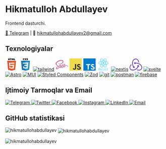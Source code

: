 # Hikmatulloh Abdullayev

Frontend dasturchi.

 [💬 Telegram](https://t.me/HikmatullohAbdullayev) | 📧 hikmatullohabdullayev2@gmail.com


## Texnologiyalar

<p align="left">
  <a href="https://www.w3.org/html/" target="_blank" rel="noreferrer"><img src="https://raw.githubusercontent.com/devicons/devicon/master/icons/html5/html5-original-wordmark.svg" alt="html5" width="40" height="40"/></a>
  <a href="https://www.w3schools.com/css/" target="_blank" rel="noreferrer"><img src="https://raw.githubusercontent.com/devicons/devicon/master/icons/css3/css3-original-wordmark.svg" alt="css3" width="40" height="40"/></a>
 <a href="https://tailwindcss.com/" target="_blank" rel="noreferrer">
    <img src="https://www.vectorlogo.zone/logos/tailwindcss/tailwindcss-icon.svg" alt="tailwind" width="40" height="40"/></a> 
 <a href="https://sass-lang.com" target="_blank" rel="noreferrer"><img src="https://raw.githubusercontent.com/devicons/devicon/master/icons/sass/sass-original.svg" alt="sass" width="40" height="40"/></a>
  <a href="https://developer.mozilla.org/en-US/docs/Web/JavaScript" target="_blank" rel="noreferrer"><img src="https://raw.githubusercontent.com/devicons/devicon/master/icons/javascript/javascript-original.svg" alt="javascript" width="40" height="40"/></a>
  <a href="https://www.typescriptlang.org/" target="_blank" rel="noreferrer">
    <img src="https://raw.githubusercontent.com/devicons/devicon/master/icons/typescript/typescript-original.svg" alt="typescript" width="40" height="40"/></a>
 <a href="https://reactjs.org/" target="_blank" rel="noreferrer"> <img src="https://raw.githubusercontent.com/devicons/devicon/master/icons/react/react-original-wordmark.svg" alt="react" width="40" height="40"/></a>
<a href="https://nextjs.org/" target="_blank" rel="noreferrer">
    <img src="https://cdn.worldvectorlogo.com/logos/nextjs-2.svg" alt="nextjs" width="40" height="40"/></a>

<a href="https://redux.js.org" target="_blank" rel="noreferrer">
    <img src="https://raw.githubusercontent.com/devicons/devicon/master/icons/redux/redux-original.svg" alt="redux" width="40" height="40"/></a>
    
<a href="https://svelte.dev" target="_blank" rel="noreferrer">
    <img src="https://upload.wikimedia.org/wikipedia/commons/1/1b/Svelte_Logo.svg" alt="svelte" width="40" height="40"/></a>
    <a href="https://astro.build" target="_blank" rel="noreferrer">
    <img src="https://www.wappalyzer.com/images/icons/Astro.svg" alt="Astro" width="40" height="40"/></a>

<a href="https://mui.com" target="_blank" rel="noreferrer">
    <img src="https://www.wappalyzer.com/images/icons/MUI.svg" alt="MUI" width="40" height="40"/></a>
    <a href="https://styled-components.com" target="_blank" rel="noreferrer">
    <img src="https://www.wappalyzer.com/images/icons/styled-components.svg" alt="Styled Components" width="40" height="40"/></a>
    <a href="https://www.zod.dev" target="_blank" rel="noreferrer">
    <img src="https://zod.dev/logo.svg" alt="Zod" width="40" height="40"/></a>
<a href="https://git-scm.com/" target="_blank" rel="noreferrer">
    <img src="https://www.vectorlogo.zone/logos/git-scm/git-scm-icon.svg" alt="git" width="40" height="40"/></a>
<a href="https://postman.com" target="_blank" rel="noreferrer">
    <img src="https://www.vectorlogo.zone/logos/getpostman/getpostman-icon.svg" alt="postman" width="40" height="40"/></a>
<a href="https://firebase.google.com/" target="_blank" rel="noreferrer">
    <img src="https://www.vectorlogo.zone/logos/firebase/firebase-icon.svg" alt="firebase" width="40" height="40"/></a>


</p>


## Ijtimoiy Tarmoqlar va Email

<p align="left">
    <a href="https://t.me/HikmatullohAbdullayev" target="_blank">
        <img src="https://upload.wikimedia.org/wikipedia/commons/8/83/Telegram_2019_Logo.svg" alt="Telegram" height="30" width="40" />
    </a>
    <a href="https://twitter.com/hikmatullo38292" target="_blank">
        <img src="https://upload.wikimedia.org/wikipedia/commons/c/ce/X_logo_2023.svg" alt="Twitter" height="30" width="40" />
    </a>
    <a href="https://www.facebook.com/hikmatulloh.abdullayev" target="_blank">
        <img src="https://upload.wikimedia.org/wikipedia/commons/b/b9/2023_Facebook_icon.svg" alt="Facebook" height="30" width="40" />
    </a>
    <a href="https://www.instagram.com/hikmatullohabdullayev03/" target="_blank">
        <img src="https://upload.wikimedia.org/wikipedia/commons/9/95/Instagram_logo_2022.svg" alt="Instagram" height="30" width="40" />
    </a>
    <a href="https://www.linkedin.com/in/hikmatulloh-abdullayev/" target="_blank">
        <img src="https://upload.wikimedia.org/wikipedia/commons/f/f8/LinkedIn_icon_circle.svg" alt="LinkedIn" height="30" width="40" />
    </a>
    <a href="mailto:hikmatullohabdullayev2@gmail.com" target="_blank">
        <img src="https://upload.wikimedia.org/wikipedia/commons/7/7e/Gmail_icon_%282020%29.svg" alt="Email" height="30" width="40" />
    </a>
</p>


## GitHub statistikasi

<p><img align="left" src="https://github-readme-stats.vercel.app/api/top-langs?username=hikmatullohabdullayev&show_icons=true&locale=en&layout=compact" alt="hikmatullohabdullayev" /></p>

<p>&nbsp;<img align="center" src="https://github-readme-stats.vercel.app/api?username=hikmatullohabdullayev&show_icons=true&locale=en" alt="hikmatullohabdullayev" /></p>

<p><img align="center" src="https://github-readme-streak-stats.herokuapp.com/?user=hikmatullohabdullayev&" alt="hikmatullohabdullayev" /></p>
